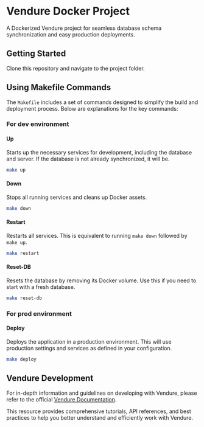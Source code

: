 # Vendure Docker Project

A Dockerized Vendure project for seamless database schema synchronization and easy production deployments.

## Getting Started

Clone this repository and navigate to the project folder.

## Using Makefile Commands

The `Makefile` includes a set of commands designed to simplify the build and deployment process. Below are explanations for the key commands:

### For dev environment
#### Up

Starts up the necessary services for development, including the database and server. If the database is not already synchronized, it will be.

```bash
make up
```

#### Down

Stops all running services and cleans up Docker assets.

```bash
make down
```

#### Restart

Restarts all services. This is equivalent to running `make down` followed by `make up`.

```bash
make restart
```

#### Reset-DB

Resets the database by removing its Docker volume. Use this if you need to start with a fresh database.

```bash
make reset-db
```

### For prod environment

#### Deploy

Deploys the application in a production environment. This will use production settings and services as defined in your configuration.

```bash
make deploy
```

## Vendure Development

For in-depth information and guidelines on developing with Vendure, please refer to the official [Vendure Documentation](https://beta-docs.vendure.io/).

This resource provides comprehensive tutorials, API references, and best practices to help you better understand and efficiently work with Vendure.
